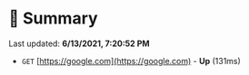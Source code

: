 # 📖 Summary
Last updated: **6/13/2021, 7:20:52 PM**

- `GET` [https://google.com](https://google.com) - **Up** (131ms)
